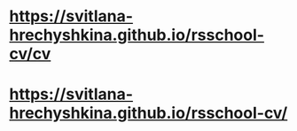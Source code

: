 # https://svitlana-hrechyshkina.github.io/rsschool-cv/cv

# https://svitlana-hrechyshkina.github.io/rsschool-cv/
